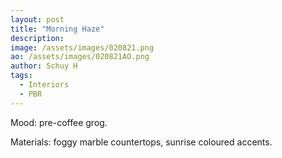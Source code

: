 ```yaml
---
layout: post
title: "Morning Haze"
description: 
image: /assets/images/020821.png
ao: /assets/images/020821AO.png
author: Schuy H
tags: 
  - Interiors
  - PBR
--- 
```


Mood: pre-coffee grog. 

Materials: foggy marble countertops, sunrise coloured accents. 

<!--- Image examples: secondary, full width

![Placeholder](/assets/images/171208.jpeg)

![Placeholder](/assets/images/171208.jpeg#full) 

---> 
